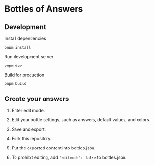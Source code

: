 # Bottles of Answers

## Development

Install dependencies

```bash
pnpm install
```

Run development server

```bash
pnpm dev
```

Build for production

```bash
pnpm build
```

## Create your answers

1. Enter edit mode.

2. Edit your bottle settings, such as answers, default values, and colors.

3. Save and export.

4. Fork this repository.

5. Put the exported content into bottles.json.

6. To prohibit editing, add `"editmode": false` to bottles.json.
